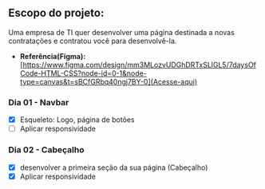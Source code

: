 ## Escopo do projeto:
Uma empresa de TI quer desenvolver uma página destinada a novas contratações e contratou você para desenvolvê-la.

- **Referência(Figma):** [https://www.figma.com/design/mm3MLozvUDGhDRTxSLlGL5/7daysOfCode-HTML-CSS?node-id=0-1&node-type=canvas&t=sBCfGRbq40ngj7BY-0](Acesse-aqui)

### Dia 01 - Navbar
- [x] Esqueleto: Logo, página de botões 
- [ ] Aplicar responsividade

### Dia 02 - Cabeçalho
- [x] desenvolver a primeira seção da sua página (Cabeçalho) 
- [x] Aplicar responsividade